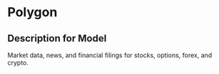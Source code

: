 # Polygon

## Description for Model

Market data, news, and financial filings for stocks, options, forex, and crypto.

